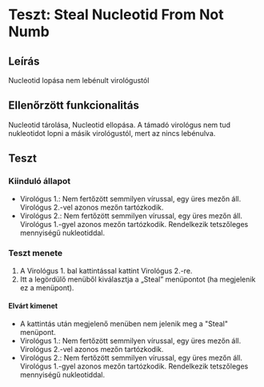 # Teszt: Steal Nucleotid From Not Numb

## Leírás

Nucleotid lopása nem lebénult virológustól

## Ellenőrzött funkcionalitás

Nucleotid tárolása, Nucleotid ellopása. A támadó virológus nem tud nukleotidot lopni a másik virológustól, mert az nincs lebénulva.

## Teszt

### Kiinduló állapot

- Virológus 1.: Nem fertőzött semmilyen vírussal, egy üres mezőn áll. Virológus 2.-vel azonos mezőn tartózkodik.
- Virológus 2.: Nem fertőzött semmilyen vírussal, egy üres mezőn áll. Virológus 1.-gyel azonos mezőn tartózkodik. Rendelkezik tetszőleges mennyiségű nukleotiddal.

### Teszt menete

1. A Virológus 1. bal kattintással kattint Virológus 2.-re.
2. Itt a legördülő menüből kiválasztja a „Steal” menüpontot (ha megjelenik ez a menüpont).

#### Elvárt kimenet

- A kattintás után megjelenő menüben nem jelenik meg a "Steal" menüpont.
- Virológus 1.: Nem fertőzött semmilyen vírussal, egy üres mezőn áll. Virológus 2.-vel azonos mezőn tartózkodik.
- Virológus 2.: Nem fertőzött semmilyen vírussal, egy üres mezőn áll. Virológus 1.-gyel azonos mezőn tartózkodik. Rendelkezik tetszőleges mennyiségű nukleotiddal.

